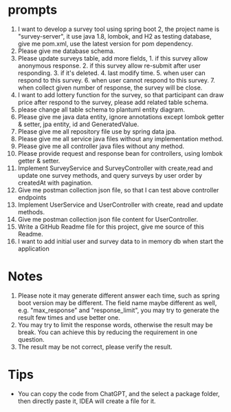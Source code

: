 # prompts

1. I want to develop a survey tool using spring boot 2, the project name is "survey-server", it use java 1.8, lombok, and H2 as testing database, give me pom.xml, use the latest version for pom dependency.
2. Please give me database schema.
3. Please update surveys table, add more fields, 1. if this survey allow anonymous response. 2. if this survey allow re-submit after user responding. 3. if it's deleted. 4. last modify time. 5. when user can respond to this survey. 6. when user cannot respond to this survey. 7. when collect given number of response, the survey will be close.
4. I want to add lottery function for the survey, so that participant can draw price after respond to the survey, please add related table schema.
5. please change all table schema to plantuml entity diagram.
6. Please give me java data entity, ignore annotations except lombok getter & setter, jpa entity, id and GeneratedValue.
7. Please give me all repository file use by spring data jpa. 
8. Please give me all service java files without any implementation method.
9. Please give me all controller java files without any method.
10. Please provide request and response bean for controllers, using lombok getter & setter.
11. Implement SurveyService and SurveyController with create,read and update one survey methods, and query surveys by user order by createdAt with pagination.
12. Give me postman collection json file, so that I can test above controller endpoints
13. Implement UserService and UserController with create, read and update methods.
14. Give me postman collection json file content for UserController.
15. Write a GitHub Readme file for this project, give me source of this Readme.
16. I want to add initial user and survey data to in memory db when start the application

# Notes
1. Please note it may generate different answer each time, such as spring boot version may be different. The field name maybe different as well, e.g. "max_response" and "response_limit", you may try to generate the result few times and use better one.
2. You may try to limit the response words, otherwise the result may be break. You can achieve this by reducing the requirement in one question.
3. The result may be not correct, please verify the result.

# Tips
* You can copy the code from ChatGPT, and the select a package folder, then directly paste it, IDEA will create a file for it.
